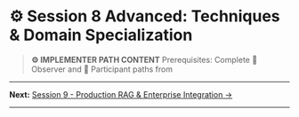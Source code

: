 # ⚙️ Session 8 Advanced: Techniques & Domain Specialization

> **⚙️ IMPLEMENTER PATH CONTENT**
> Prerequisites: Complete 🎯 Observer and 📝 Participant paths from
---

**Next:** [Session 9 - Production RAG & Enterprise Integration →](Session9_Production_RAG_Enterprise_Integration.md)

---
